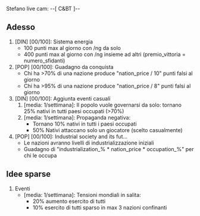 Stefano live cam: --[ C&BT ]--

## Adesso
1. [DIN] [00/100]: Sistema energia
    - 100 punti max al giorno con /ng da solo
    - 400 punti max al giorno con /ng insieme ad altri (premio_vittoria = numero_sfidanti)
2. [POP] [00/100]: Guadagno da conquista
    - Chi ha >70% di una nazione produce "nation_price / 10" punti falsi al giorno
    - Chi ha >95% di una nazione produce "nation_price / 8" punti falsi al giorno
3. [DIN] [00/100]: Aggiunta eventi casuali
    1. [media: 1/settimana]: Il popolo vuole governarsi da solo: tornano 25% nativi in tutti paesi occupati (>70%)
    2. [media: 1/settimana]: Propaganda negativa: 
        - Tornano 10% nativi in tutti i paesi occupati
        - 50% Nativi attaccano solo un giocatore (scelto casualmente)
4. [POP] [00/100]: Industrial society and its fut...
    - Le nazioni avranno livelli di industrializzazione iniziali
    - Guadagno di "industrialization_% * nation_price * occupation_%" per chi le occupa

## Idee sparse
1. Eventi
    - [media: 1/settimana]: Tensioni mondiali in salita:
        - 20% aumento esercito di tutti
        - 10% esercito di tutti sparso in max 3 nazioni confinanti

